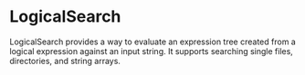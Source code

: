 # LogicalSearch
LogicalSearch provides a way to evaluate an expression tree created from a logical expression against an input string. It supports searching single files, directories, and string arrays.
